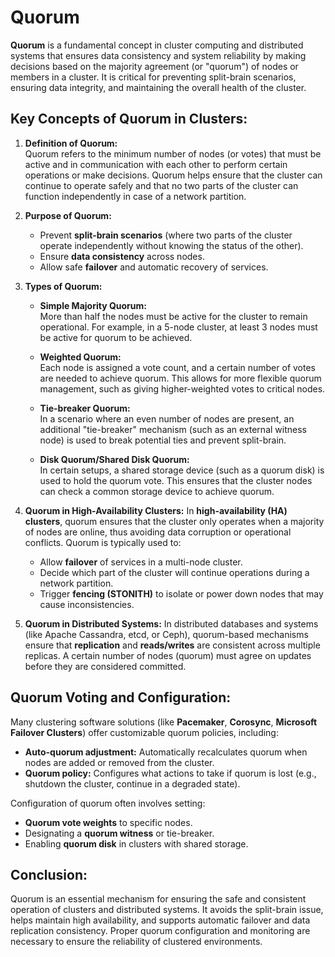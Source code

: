 # Quorum
**Quorum** is a fundamental concept in cluster computing and distributed systems that ensures data consistency and system reliability by making decisions based on the majority agreement (or "quorum") of nodes or members in a cluster. It is critical for preventing split-brain scenarios, ensuring data integrity, and maintaining the overall health of the cluster.

## Key Concepts of Quorum in Clusters:

1. **Definition of Quorum:**  
   Quorum refers to the minimum number of nodes (or votes) that must be active and in communication with each other to perform certain operations or make decisions. Quorum helps ensure that the cluster can continue to operate safely and that no two parts of the cluster can function independently in case of a network partition.

2. **Purpose of Quorum:**
   - Prevent **split-brain scenarios** (where two parts of the cluster operate independently without knowing the status of the other).
   - Ensure **data consistency** across nodes.
   - Allow safe **failover** and automatic recovery of services.

3. **Types of Quorum:**
   - **Simple Majority Quorum:**  
     More than half the nodes must be active for the cluster to remain operational. For example, in a 5-node cluster, at least 3 nodes must be active for quorum to be achieved.
   
   - **Weighted Quorum:**  
     Each node is assigned a vote count, and a certain number of votes are needed to achieve quorum. This allows for more flexible quorum management, such as giving higher-weighted votes to critical nodes.
   
   - **Tie-breaker Quorum:**  
     In a scenario where an even number of nodes are present, an additional "tie-breaker" mechanism (such as an external witness node) is used to break potential ties and prevent split-brain.
   
   - **Disk Quorum/Shared Disk Quorum:**  
     In certain setups, a shared storage device (such as a quorum disk) is used to hold the quorum vote. This ensures that the cluster nodes can check a common storage device to achieve quorum.

4. **Quorum in High-Availability Clusters:**
   In **high-availability (HA) clusters**, quorum ensures that the cluster only operates when a majority of nodes are online, thus avoiding data corruption or operational conflicts. Quorum is typically used to:
   - Allow **failover** of services in a multi-node cluster.
   - Decide which part of the cluster will continue operations during a network partition.
   - Trigger **fencing (STONITH)** to isolate or power down nodes that may cause inconsistencies.

5. **Quorum in Distributed Systems:**
   In distributed databases and systems (like Apache Cassandra, etcd, or Ceph), quorum-based mechanisms ensure that **replication** and **reads/writes** are consistent across multiple replicas. A certain number of nodes (quorum) must agree on updates before they are considered committed.

## Quorum Voting and Configuration:
   Many clustering software solutions (like **Pacemaker**, **Corosync**, **Microsoft Failover Clusters**) offer customizable quorum policies, including:
   - **Auto-quorum adjustment:** Automatically recalculates quorum when nodes are added or removed from the cluster.
   - **Quorum policy:** Configures what actions to take if quorum is lost (e.g., shutdown the cluster, continue in a degraded state).
   
   Configuration of quorum often involves setting:
   - **Quorum vote weights** to specific nodes.
   - Designating a **quorum witness** or tie-breaker.
   - Enabling **quorum disk** in clusters with shared storage.

## Conclusion:
Quorum is an essential mechanism for ensuring the safe and consistent operation of clusters and distributed systems. It avoids the split-brain issue, helps maintain high availability, and supports automatic failover and data replication consistency. Proper quorum configuration and monitoring are necessary to ensure the reliability of clustered environments.
